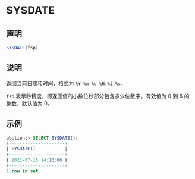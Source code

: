 # SYSDATE

## 声明

```sql
SYSDATE(fsp)
```

## 说明

返回当前日期和时间，格式为 `%Y-%m-%d %H.%i.%s`。

`fsp` 表示秒精度，即返回值的小数位秒部分包含多少位数字。有效值为 0 到 6 的整数，默认值为 0。

## 示例

```sql
obclient> SELECT SYSDATE();
+---------------------+
| SYSDATE()           |
+---------------------+
| 2021-07-15 14:10:06 |
+---------------------+
1 row in set
```
